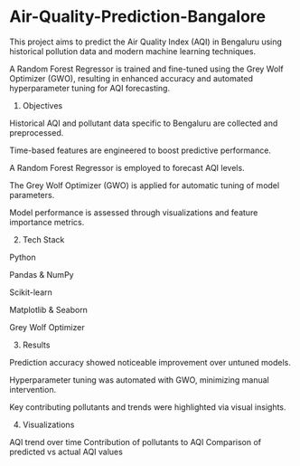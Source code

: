 # Air-Quality-Prediction-Bangalore
This project aims to predict the Air Quality Index (AQI) in Bengaluru using historical pollution data and modern machine learning techniques.

A Random Forest Regressor is trained and fine-tuned using the Grey Wolf Optimizer (GWO), resulting in enhanced accuracy and automated hyperparameter tuning for AQI forecasting.

1. Objectives

Historical AQI and pollutant data specific to Bengaluru are collected and preprocessed.

Time-based features are engineered to boost predictive performance.

A Random Forest Regressor is employed to forecast AQI levels.

The Grey Wolf Optimizer (GWO) is applied for automatic tuning of model parameters.

Model performance is assessed through visualizations and feature importance metrics.

2. Tech Stack

Python

Pandas & NumPy

Scikit-learn

Matplotlib & Seaborn

Grey Wolf Optimizer

3. Results

Prediction accuracy showed noticeable improvement over untuned models.

Hyperparameter tuning was automated with GWO, minimizing manual intervention.

Key contributing pollutants and trends were highlighted via visual insights.

4. Visualizations

AQI trend over time
Contribution of pollutants to AQI
Comparison of predicted vs actual AQI values
